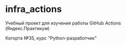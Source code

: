 # infra_actions
Учебный проект для изучения работы GitHub Actions (Яндекс.Практикум)

Когорта №35, курс "Python-разработчик"
